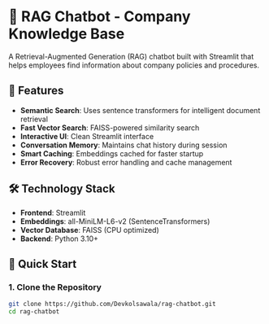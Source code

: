 # 🤖 RAG Chatbot - Company Knowledge Base

A Retrieval-Augmented Generation (RAG) chatbot built with Streamlit that helps employees find information about company policies and procedures.

## 🌟 Features

- **Semantic Search**: Uses sentence transformers for intelligent document retrieval
- **Fast Vector Search**: FAISS-powered similarity search
- **Interactive UI**: Clean Streamlit interface
- **Conversation Memory**: Maintains chat history during session
- **Smart Caching**: Embeddings cached for faster startup
- **Error Recovery**: Robust error handling and cache management

## 🛠️ Technology Stack

- **Frontend**: Streamlit
- **Embeddings**: all-MiniLM-L6-v2 (SentenceTransformers)
- **Vector Database**: FAISS (CPU optimized)
- **Backend**: Python 3.10+

## 🚀 Quick Start

### 1. Clone the Repository
```bash
git clone https://github.com/Devkolsawala/rag-chatbot.git
cd rag-chatbot
